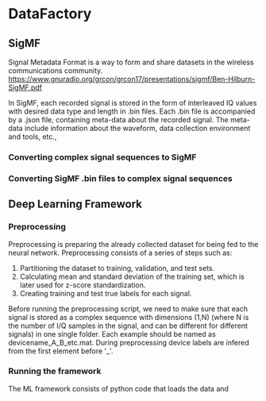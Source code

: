 # DataFactory

## SigMF
Signal Metadata Format is a way to form and share datasets in the wireless communications community. https://www.gnuradio.org/grcon/grcon17/presentations/sigmf/Ben-Hilburn-SigMF.pdf

In SigMF, each recorded signal is stored in the form of interleaved IQ values with desired data type and length in .bin files. Each .bin file is accompanied by a .json file, containing meta-data about the recorded signal. The meta-data include information about the waveform, data collection environment and tools, etc.,

### Converting complex signal sequences to SigMF

### Converting SigMF .bin files to complex signal sequences

## Deep Learning Framework

### Preprocessing
Preprocessing is preparing the already collected dataset for being fed to the neural network. 
Preprocessing consists of a series of steps such as:
1. Partitioning the dataset to training, validation, and test sets. 
2. Calculating mean and standard deviation of the training set, which is later used for z-score standardization.
3. Creating training and test true labels for each signal.

Before running the preprocessing script, we need to make sure that each signal is stored as a complex sequence with dimensions (1,N) (where N is the number of I/Q samples in the signal, and can be different for different signals) in one single folder. Each example should be named as devicename_A_B_etc.mat. During preprocessing device labels are infered from the first element before '_'.

### Running the framework
The ML framework consists of python code that loads the data and 
